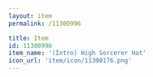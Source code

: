 ```yaml
---
layout: item
permalink: /11300996

title: Item
id: 11300996
item_name: '(Intro) High Sorcerer Hat'
icon_url: 'item/icon/11300176.png'
---
```


